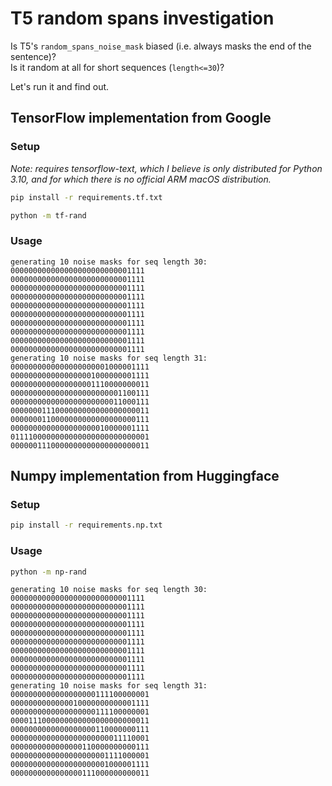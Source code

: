 # T5 random spans investigation

Is T5's `random_spans_noise_mask` biased (i.e. always masks the end of the sentence)?  
Is it random at all for short sequences (`length<=30`)?

Let's run it and find out.

## TensorFlow implementation from Google

### Setup

_Note: requires tensorflow-text, which I believe is only distributed for Python 3.10, and for which there is no official ARM macOS distribution._

```bash
pip install -r requirements.tf.txt
```

```bash
python -m tf-rand
```

### Usage

```
generating 10 noise masks for seq length 30:
000000000000000000000000001111
000000000000000000000000001111
000000000000000000000000001111
000000000000000000000000001111
000000000000000000000000001111
000000000000000000000000001111
000000000000000000000000001111
000000000000000000000000001111
000000000000000000000000001111
000000000000000000000000001111
generating 10 noise masks for seq length 31:
0000000000000000000001000001111
0000000000000000001000000001111
0000000000000000001110000000011
0000000000000000000000001100111
0000000000000000000000011000111
0000000111000000000000000000011
0000000110000000000000000000111
0000000000000000000010000001111
0111100000000000000000000000001
0000001110000000000000000000011
```

## Numpy implementation from Huggingface

### Setup

```bash
pip install -r requirements.np.txt
```

### Usage

```bash
python -m np-rand
```

```
generating 10 noise masks for seq length 30:
000000000000000000000000001111
000000000000000000000000001111
000000000000000000000000001111
000000000000000000000000001111
000000000000000000000000001111
000000000000000000000000001111
000000000000000000000000001111
000000000000000000000000001111
000000000000000000000000001111
000000000000000000000000001111
generating 10 noise masks for seq length 31:
0000000000000000000111100000001
0000000000000010000000000001111
0000000000000000000111100000001
0000111000000000000000000000011
0000000000000000000110000000111
0000000000000000000000011110001
0000000000000000110000000000111
0000000000000000000001111000001
0000000000000000000001000001111
0000000000000000111000000000011
```